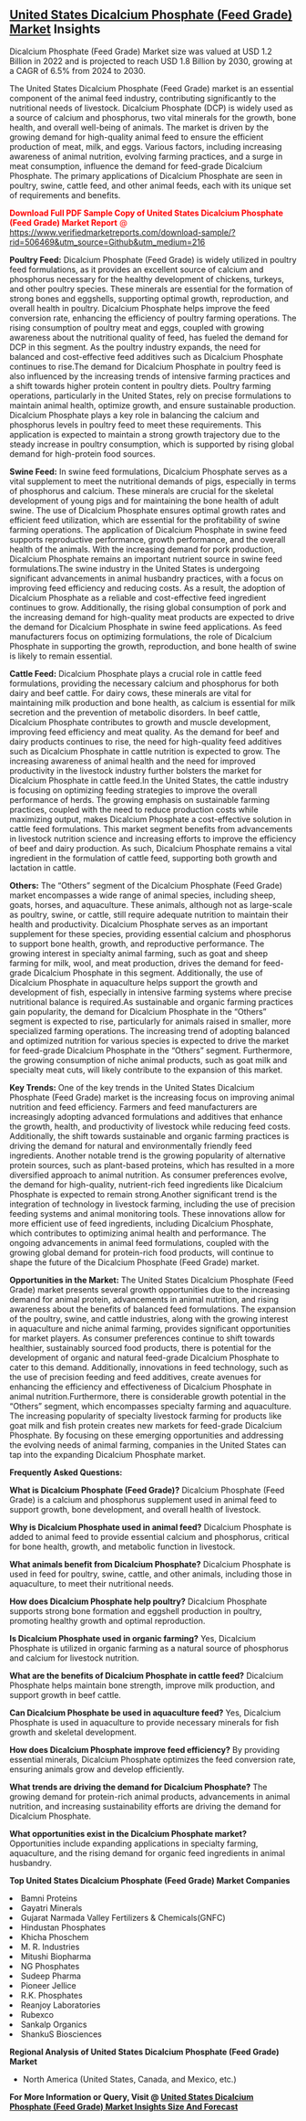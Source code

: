 <h2><a href="https://www.verifiedmarketreports.com/download-sample/?rid=506469&amp;utm_source=Github&amp;utm_medium=216" target="_blank">United States Dicalcium Phosphate (Feed Grade) Market</a> Insights</h2><p>Dicalcium Phosphate (Feed Grade) Market size was valued at USD 1.2 Billion in 2022 and is projected to reach USD 1.8 Billion by 2030, growing at a CAGR of 6.5% from 2024 to 2030.</p><p><p>The United States Dicalcium Phosphate (Feed Grade) market is an essential component of the animal feed industry, contributing significantly to the nutritional needs of livestock. Dicalcium Phosphate (DCP) is widely used as a source of calcium and phosphorus, two vital minerals for the growth, bone health, and overall well-being of animals. The market is driven by the growing demand for high-quality animal feed to ensure the efficient production of meat, milk, and eggs. Various factors, including increasing awareness of animal nutrition, evolving farming practices, and a surge in meat consumption, influence the demand for feed-grade Dicalcium Phosphate. The primary applications of Dicalcium Phosphate are seen in poultry, swine, cattle feed, and other animal feeds, each with its unique set of requirements and benefits.<p><span class=""><span style="color: #ff0000;"><strong>Download Full PDF Sample Copy of United States Dicalcium Phosphate (Feed Grade) Market Report</strong> @ </span><a href="https://www.verifiedmarketreports.com/download-sample/?rid=506469&amp;utm_source=Github&amp;utm_medium=216" target="_blank">https://www.verifiedmarketreports.com/download-sample/?rid=506469&amp;utm_source=Github&amp;utm_medium=216</a></span></p></p><p><strong>Poultry Feed:</strong> Dicalcium Phosphate (Feed Grade) is widely utilized in poultry feed formulations, as it provides an excellent source of calcium and phosphorus necessary for the healthy development of chickens, turkeys, and other poultry species. These minerals are essential for the formation of strong bones and eggshells, supporting optimal growth, reproduction, and overall health in poultry. Dicalcium Phosphate helps improve the feed conversion rate, enhancing the efficiency of poultry farming operations. The rising consumption of poultry meat and eggs, coupled with growing awareness about the nutritional quality of feed, has fueled the demand for DCP in this segment. As the poultry industry expands, the need for balanced and cost-effective feed additives such as Dicalcium Phosphate continues to rise.The demand for Dicalcium Phosphate in poultry feed is also influenced by the increasing trends of intensive farming practices and a shift towards higher protein content in poultry diets. Poultry farming operations, particularly in the United States, rely on precise formulations to maintain animal health, optimize growth, and ensure sustainable production. Dicalcium Phosphate plays a key role in balancing the calcium and phosphorus levels in poultry feed to meet these requirements. This application is expected to maintain a strong growth trajectory due to the steady increase in poultry consumption, which is supported by rising global demand for high-protein food sources.</p><p><strong>Swine Feed:</strong> In swine feed formulations, Dicalcium Phosphate serves as a vital supplement to meet the nutritional demands of pigs, especially in terms of phosphorus and calcium. These minerals are crucial for the skeletal development of young pigs and for maintaining the bone health of adult swine. The use of Dicalcium Phosphate ensures optimal growth rates and efficient feed utilization, which are essential for the profitability of swine farming operations. The application of Dicalcium Phosphate in swine feed supports reproductive performance, growth performance, and the overall health of the animals. With the increasing demand for pork production, Dicalcium Phosphate remains an important nutrient source in swine feed formulations.The swine industry in the United States is undergoing significant advancements in animal husbandry practices, with a focus on improving feed efficiency and reducing costs. As a result, the adoption of Dicalcium Phosphate as a reliable and cost-effective feed ingredient continues to grow. Additionally, the rising global consumption of pork and the increasing demand for high-quality meat products are expected to drive the demand for Dicalcium Phosphate in swine feed applications. As feed manufacturers focus on optimizing formulations, the role of Dicalcium Phosphate in supporting the growth, reproduction, and bone health of swine is likely to remain essential.</p><p><strong>Cattle Feed:</strong> Dicalcium Phosphate plays a crucial role in cattle feed formulations, providing the necessary calcium and phosphorus for both dairy and beef cattle. For dairy cows, these minerals are vital for maintaining milk production and bone health, as calcium is essential for milk secretion and the prevention of metabolic disorders. In beef cattle, Dicalcium Phosphate contributes to growth and muscle development, improving feed efficiency and meat quality. As the demand for beef and dairy products continues to rise, the need for high-quality feed additives such as Dicalcium Phosphate in cattle nutrition is expected to grow. The increasing awareness of animal health and the need for improved productivity in the livestock industry further bolsters the market for Dicalcium Phosphate in cattle feed.In the United States, the cattle industry is focusing on optimizing feeding strategies to improve the overall performance of herds. The growing emphasis on sustainable farming practices, coupled with the need to reduce production costs while maximizing output, makes Dicalcium Phosphate a cost-effective solution in cattle feed formulations. This market segment benefits from advancements in livestock nutrition science and increasing efforts to improve the efficiency of beef and dairy production. As such, Dicalcium Phosphate remains a vital ingredient in the formulation of cattle feed, supporting both growth and lactation in cattle.</p><p><strong>Others:</strong> The “Others” segment of the Dicalcium Phosphate (Feed Grade) market encompasses a wide range of animal species, including sheep, goats, horses, and aquaculture. These animals, although not as large-scale as poultry, swine, or cattle, still require adequate nutrition to maintain their health and productivity. Dicalcium Phosphate serves as an important supplement for these species, providing essential calcium and phosphorus to support bone health, growth, and reproductive performance. The growing interest in specialty animal farming, such as goat and sheep farming for milk, wool, and meat production, drives the demand for feed-grade Dicalcium Phosphate in this segment. Additionally, the use of Dicalcium Phosphate in aquaculture helps support the growth and development of fish, especially in intensive farming systems where precise nutritional balance is required.As sustainable and organic farming practices gain popularity, the demand for Dicalcium Phosphate in the “Others” segment is expected to rise, particularly for animals raised in smaller, more specialized farming operations. The increasing trend of adopting balanced and optimized nutrition for various species is expected to drive the market for feed-grade Dicalcium Phosphate in the “Others” segment. Furthermore, the growing consumption of niche animal products, such as goat milk and specialty meat cuts, will likely contribute to the expansion of this market.</p><p><strong>Key Trends:</strong> One of the key trends in the United States Dicalcium Phosphate (Feed Grade) market is the increasing focus on improving animal nutrition and feed efficiency. Farmers and feed manufacturers are increasingly adopting advanced formulations and additives that enhance the growth, health, and productivity of livestock while reducing feed costs. Additionally, the shift towards sustainable and organic farming practices is driving the demand for natural and environmentally friendly feed ingredients. Another notable trend is the growing popularity of alternative protein sources, such as plant-based proteins, which has resulted in a more diversified approach to animal nutrition. As consumer preferences evolve, the demand for high-quality, nutrient-rich feed ingredients like Dicalcium Phosphate is expected to remain strong.Another significant trend is the integration of technology in livestock farming, including the use of precision feeding systems and animal monitoring tools. These innovations allow for more efficient use of feed ingredients, including Dicalcium Phosphate, which contributes to optimizing animal health and performance. The ongoing advancements in animal feed formulations, coupled with the growing global demand for protein-rich food products, will continue to shape the future of the Dicalcium Phosphate (Feed Grade) market.</p><p><strong>Opportunities in the Market:</strong> The United States Dicalcium Phosphate (Feed Grade) market presents several growth opportunities due to the increasing demand for animal protein, advancements in animal nutrition, and rising awareness about the benefits of balanced feed formulations. The expansion of the poultry, swine, and cattle industries, along with the growing interest in aquaculture and niche animal farming, provides significant opportunities for market players. As consumer preferences continue to shift towards healthier, sustainably sourced food products, there is potential for the development of organic and natural feed-grade Dicalcium Phosphate to cater to this demand. Additionally, innovations in feed technology, such as the use of precision feeding and feed additives, create avenues for enhancing the efficiency and effectiveness of Dicalcium Phosphate in animal nutrition.Furthermore, there is considerable growth potential in the “Others” segment, which encompasses specialty farming and aquaculture. The increasing popularity of specialty livestock farming for products like goat milk and fish protein creates new markets for feed-grade Dicalcium Phosphate. By focusing on these emerging opportunities and addressing the evolving needs of animal farming, companies in the United States can tap into the expanding Dicalcium Phosphate market.</p><p><strong>Frequently Asked Questions:</strong></p><p><strong>What is Dicalcium Phosphate (Feed Grade)?</strong> Dicalcium Phosphate (Feed Grade) is a calcium and phosphorus supplement used in animal feed to support growth, bone development, and overall health of livestock.</p><p><strong>Why is Dicalcium Phosphate used in animal feed?</strong> Dicalcium Phosphate is added to animal feed to provide essential calcium and phosphorus, critical for bone health, growth, and metabolic function in livestock.</p><p><strong>What animals benefit from Dicalcium Phosphate?</strong> Dicalcium Phosphate is used in feed for poultry, swine, cattle, and other animals, including those in aquaculture, to meet their nutritional needs.</p><p><strong>How does Dicalcium Phosphate help poultry?</strong> Dicalcium Phosphate supports strong bone formation and eggshell production in poultry, promoting healthy growth and optimal reproduction.</p><p><strong>Is Dicalcium Phosphate used in organic farming?</strong> Yes, Dicalcium Phosphate is utilized in organic farming as a natural source of phosphorus and calcium for livestock nutrition.</p><p><strong>What are the benefits of Dicalcium Phosphate in cattle feed?</strong> Dicalcium Phosphate helps maintain bone strength, improve milk production, and support growth in beef cattle.</p><p><strong>Can Dicalcium Phosphate be used in aquaculture feed?</strong> Yes, Dicalcium Phosphate is used in aquaculture to provide necessary minerals for fish growth and skeletal development.</p><p><strong>How does Dicalcium Phosphate improve feed efficiency?</strong> By providing essential minerals, Dicalcium Phosphate optimizes the feed conversion rate, ensuring animals grow and develop efficiently.</p><p><strong>What trends are driving the demand for Dicalcium Phosphate?</strong> The growing demand for protein-rich animal products, advancements in animal nutrition, and increasing sustainability efforts are driving the demand for Dicalcium Phosphate.</p><p><strong>What opportunities exist in the Dicalcium Phosphate market?</strong> Opportunities include expanding applications in specialty farming, aquaculture, and the rising demand for organic feed ingredients in animal husbandry.</p></p><p><strong>Top United States Dicalcium Phosphate (Feed Grade) Market Companies</strong></p><div data-test-id=""><p><li>Bamni Proteins</li><li> Gayatri Minerals</li><li> Gujarat Narmada Valley Fertilizers & Chemicals(GNFC)</li><li> Hindustan Phosphates</li><li> Khicha Phoschem</li><li> M. R. Industries</li><li> Mitushi Biopharma</li><li> NG Phosphates</li><li> Sudeep Pharma</li><li> Pioneer Jellice</li><li> R.K. Phosphates</li><li> Reanjoy Laboratories</li><li> Rubexco</li><li> Sankalp Organics</li><li> ShankuS Biosciences</li></p><div><strong>Regional Analysis of&nbsp;United States Dicalcium Phosphate (Feed Grade) Market</strong></div><ul><li dir="ltr"><p dir="ltr">North America&nbsp;(United States, Canada, and Mexico, etc.)</p></li></ul><p><strong>For More Information or Query, Visit @&nbsp;</strong><strong><a href="https://www.verifiedmarketreports.com/product/dicalcium-phosphate-feed-grade-market-size-and-forecast/?utm_source=Github&amp;utm_medium=216" target="_blank">United States Dicalcium Phosphate (Feed Grade) Market Insights Size And Forecast</a></strong></p></div>
